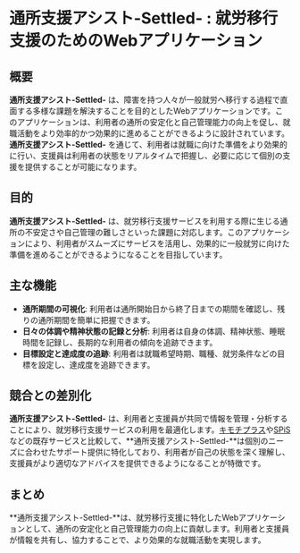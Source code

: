 # **通所支援アシスト-Settled-** : 就労移行支援のためのWebアプリケーション

## 概要

**通所支援アシスト-Settled-** は、障害を持つ人々が一般就労へ移行する過程で直面する多様な課題を解決することを目的としたWebアプリケーションです。このアプリケーションは、利用者の通所の安定化と自己管理能力の向上を促し、就職活動をより効率的かつ効果的に進めることができるように設計されています。**通所支援アシスト-Settled-**  を通じて、利用者は就職に向けた準備をより効果的に行い、支援員は利用者の状態をリアルタイムで把握し、必要に応じて個別の支援を提供することが可能になります。

## 目的

**通所支援アシスト-Settled-** は、就労移行支援サービスを利用する際に生じる通所の不安定さや自己管理の難しさといった課題に対応します。このアプリケーションにより、利用者がスムーズにサービスを活用し、効果的に一般就労に向けた準備を進めることができるようになることを目指しています。

## 主な機能

- **通所期間の可視化**: 利用者は通所開始日から終了日までの期間を確認し、残りの通所期間を簡単に把握できます。
- **日々の体調や精神状態の記録と分析**: 利用者は自身の体調、精神状態、睡眠時間を記録し、長期的な利用者の傾向を追跡できます。
- **目標設定と達成度の追跡**: 利用者は就職希望時期、職種、就労条件などの目標を設定し、達成度を追跡できます。

## 競合との差別化

**通所支援アシスト-Settled-** は、利用者と支援員が共同で情報を管理・分析することにより、就労移行支援サービスの利用を最適化します。[キモチプラス](https://kimochip-guide.com/job)や[SPiS](https://www.spis.jp/)などの既存サービスと比較して、**通所支援アシスト-Settled-**は個別のニーズに合わせたサポート提供に特化しており、利用者が自己の状態を深く理解し、支援員がより適切なアドバイスを提供できるようになることが特徴です。

## まとめ

**通所支援アシスト-Settled-**は、就労移行支援に特化したWebアプリケーションとして、通所の安定化と自己管理能力の向上に貢献します。利用者と支援員が情報を共有し、協力することで、より効果的な就職活動を実現します。